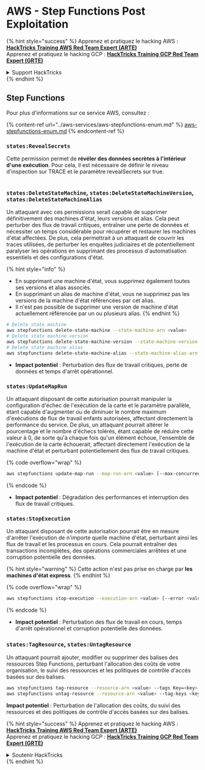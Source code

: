 # AWS - Step Functions Post Exploitation

{% hint style="success" %}
Apprenez et pratiquez le hacking AWS :<img src="../../../.gitbook/assets/image (1) (1) (1).png" alt="" data-size="line">[**HackTricks Training AWS Red Team Expert (ARTE)**](https://training.hacktricks.xyz/courses/arte)<img src="../../../.gitbook/assets/image (1) (1) (1).png" alt="" data-size="line">\
Apprenez et pratiquez le hacking GCP : <img src="../../../.gitbook/assets/image (2).png" alt="" data-size="line">[**HackTricks Training GCP Red Team Expert (GRTE)**<img src="../../../.gitbook/assets/image (2).png" alt="" data-size="line">](https://training.hacktricks.xyz/courses/grte)

<details>

<summary>Support HackTricks</summary>

* Consultez les [**plans d'abonnement**](https://github.com/sponsors/carlospolop) !
* **Rejoignez le** 💬 [**groupe Discord**](https://discord.gg/hRep4RUj7f) ou le [**groupe telegram**](https://t.me/peass) ou **suivez-nous sur** **Twitter** 🐦 [**@hacktricks\_live**](https://twitter.com/hacktricks_live)**.**
* **Partagez des astuces de hacking en soumettant des PR aux** [**HackTricks**](https://github.com/carlospolop/hacktricks) et [**HackTricks Cloud**](https://github.com/carlospolop/hacktricks-cloud) dépôts github.

</details>
{% endhint %}

## Step Functions

Pour plus d'informations sur ce service AWS, consultez :

{% content-ref url="../aws-services/aws-stepfunctions-enum.md" %}
[aws-stepfunctions-enum.md](../aws-services/aws-stepfunctions-enum.md)
{% endcontent-ref %}

### `states:RevealSecrets`

Cette permission permet de **révéler des données secrètes à l'intérieur d'une exécution**. Pour cela, il est nécessaire de définir le niveau d'inspection sur TRACE et le paramètre revealSecrets sur true.

<figure><img src="../../../.gitbook/assets/image (348).png" alt=""><figcaption></figcaption></figure>

### `states:DeleteStateMachine`, `states:DeleteStateMachineVersion`, `states:DeleteStateMachineAlias`

Un attaquant avec ces permissions serait capable de supprimer définitivement des machines d'état, leurs versions et alias. Cela peut perturber des flux de travail critiques, entraîner une perte de données et nécessiter un temps considérable pour récupérer et restaurer les machines d'état affectées. De plus, cela permettrait à un attaquant de couvrir les traces utilisées, de perturber les enquêtes judiciaires et de potentiellement paralyser les opérations en supprimant des processus d'automatisation essentiels et des configurations d'état.

{% hint style="info" %}
* En supprimant une machine d'état, vous supprimez également toutes ses versions et alias associés.
* En supprimant un alias de machine d'état, vous ne supprimez pas les versions de la machine d'état référencées par cet alias.
* Il n'est pas possible de supprimer une version de machine d'état actuellement référencée par un ou plusieurs alias.
{% endhint %}
```bash
# Delete state machine
aws stepfunctions delete-state-machine --state-machine-arn <value>
# Delete state machine version
aws stepfunctions delete-state-machine-version --state-machine-version-arn <value>
# Delete state machine alias
aws stepfunctions delete-state-machine-alias --state-machine-alias-arn <value>
```
* **Impact potentiel** : Perturbation des flux de travail critiques, perte de données et temps d'arrêt opérationnel.

### `states:UpdateMapRun`

Un attaquant disposant de cette autorisation pourrait manipuler la configuration d'échec de l'exécution de la carte et le paramètre parallèle, étant capable d'augmenter ou de diminuer le nombre maximum d'exécutions de flux de travail enfants autorisées, affectant directement la performance du service. De plus, un attaquant pourrait altérer le pourcentage et le nombre d'échecs tolérés, étant capable de réduire cette valeur à 0, de sorte qu'à chaque fois qu'un élément échoue, l'ensemble de l'exécution de la carte échouerait, affectant directement l'exécution de la machine d'état et perturbant potentiellement des flux de travail critiques.

{% code overflow="wrap" %}
```bash
aws stepfunctions update-map-run --map-run-arn <value> [--max-concurrency <value>] [--tolerated-failure-percentage <value>] [--tolerated-failure-count <value>]
```
{% endcode %}

* **Impact potentiel** : Dégradation des performances et interruption des flux de travail critiques.

### `states:StopExecution`

Un attaquant disposant de cette autorisation pourrait être en mesure d'arrêter l'exécution de n'importe quelle machine d'état, perturbant ainsi les flux de travail et les processus en cours. Cela pourrait entraîner des transactions incomplètes, des opérations commerciales arrêtées et une corruption potentielle des données.

{% hint style="warning" %}
Cette action n'est pas prise en charge par **les machines d'état express**.
{% endhint %}

{% code overflow="wrap" %}
```bash
aws stepfunctions stop-execution --execution-arn <value> [--error <value>] [--cause <value>]
```
{% endcode %}

* **Impact potentiel** : Perturbation des flux de travail en cours, temps d'arrêt opérationnel et corruption potentielle des données.

### `states:TagResource`, `states:UntagResource`

Un attaquant pourrait ajouter, modifier ou supprimer des balises des ressources Step Functions, perturbant l'allocation des coûts de votre organisation, le suivi des ressources et les politiques de contrôle d'accès basées sur des balises.
```bash
aws stepfunctions tag-resource --resource-arn <value> --tags Key=<key>,Value=<value>
aws stepfunctions untag-resource --resource-arn <value> --tag-keys <key>
```
**Impact potentiel** : Perturbation de l'allocation des coûts, du suivi des ressources et des politiques de contrôle d'accès basées sur des balises.

{% hint style="success" %}
Apprenez et pratiquez le hacking AWS :<img src="../../../.gitbook/assets/image (1) (1) (1).png" alt="" data-size="line">[**HackTricks Training AWS Red Team Expert (ARTE)**](https://training.hacktricks.xyz/courses/arte)<img src="../../../.gitbook/assets/image (1) (1) (1).png" alt="" data-size="line">\
Apprenez et pratiquez le hacking GCP : <img src="../../../.gitbook/assets/image (2).png" alt="" data-size="line">[**HackTricks Training GCP Red Team Expert (GRTE)**<img src="../../../.gitbook/assets/image (2).png" alt="" data-size="line">](https://training.hacktricks.xyz/courses/grte)

<details>

<summary>Soutenir HackTricks</summary>

* Consultez les [**plans d'abonnement**](https://github.com/sponsors/carlospolop) !
* **Rejoignez le** 💬 [**groupe Discord**](https://discord.gg/hRep4RUj7f) ou le [**groupe telegram**](https://t.me/peass) ou **suivez** nous sur **Twitter** 🐦 [**@hacktricks\_live**](https://twitter.com/hacktricks_live)**.**
* **Partagez des astuces de hacking en soumettant des PRs aux** [**HackTricks**](https://github.com/carlospolop/hacktricks) et [**HackTricks Cloud**](https://github.com/carlospolop/hacktricks-cloud) dépôts github.

</details>
{% endhint %}
